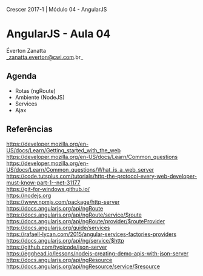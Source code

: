 Crescer 2017-1 | Módulo 04 - AngularJS  

# AngularJS - Aula 04
Éverton Zanatta  
_zanatta.everton@cwi.com.br_

## Agenda
- Rotas (ngRoute)
- Ambiente (NodeJS)
- Services
- Ajax

## Referências
<https://developer.mozilla.org/en-US/docs/Learn/Getting_started_with_the_web>  
<https://developer.mozilla.org/en-US/docs/Learn/Common_questions>  
<https://developer.mozilla.org/en-US/docs/Learn/Common_questions/What_is_a_web_server>  
<https://code.tutsplus.com/tutorials/http-the-protocol-every-web-developer-must-know-part-1--net-31177>  
<https://git-for-windows.github.io/>  
<https://nodejs.org>  
<https://www.npmjs.com/package/http-server>  
<https://docs.angularjs.org/api/ngRoute>  
<https://docs.angularjs.org/api/ngRoute/service/$route>  
<https://docs.angularjs.org/api/ngRoute/provider/$routeProvider>  
<https://docs.angularjs.org/guide/services>  
<https://rafaell-lycan.com/2015/angular-services-factories-providers>  
<https://docs.angularjs.org/api/ng/service/$http>  
<https://github.com/typicode/json-server>  
<https://egghead.io/lessons/nodejs-creating-demo-apis-with-json-server>  
<https://docs.angularjs.org/api/ngResource>  
<https://docs.angularjs.org/api/ngResource/service/$resource>  
